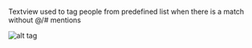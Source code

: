 Textview used to tag people from predefined list when there is a match without @/# mentions 

![alt tag](https://github.com/rajesht1989/PublicAssets/raw/master/iTaggingText/iTaggingText.gif)
